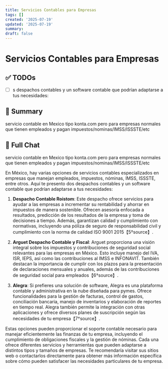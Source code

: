 ```yaml
---
title: Servicios Contables para Empresas
tags: []
created: '2025-07-19'
updated: '2025-07-19'
summary:
draft: false
---
```


# Servicios Contables para Empresas

## ✅ TODOs
- [ ] s despachos contables y un software contable que podrían adaptarse a tus necesidades:

## 📌 Summary
servicio contable en Mexico tipo konta.com pero para empresas normales que tienen empleados y pagan impuestos/nominas/IMSS/ISSSTE/etc

## 🧠 Full Chat


servicio contable en Mexico tipo konta.com pero para empresas normales que tienen empleados y pagan impuestos/nominas/IMSS/ISSSTE/etc

En México, hay varias opciones de servicios contables especializados en empresas que manejan empleados, impuestos, nóminas, IMSS, ISSSTE, entre otros. Aquí te presento dos despachos contables y un software contable que podrían adaptarse a tus necesidades:

1. **Despacho Contable Roistom**: Este despacho ofrece servicios para ayudar a las empresas a incrementar su rentabilidad y ahorrar en impuestos de manera sostenible. Ofrecen asesoría enfocada a resultados, predicción de los resultados de la empresa y toma de decisiones a tiempo. Además, garantizan calidad y cumplimiento con normativas, incluyendo una póliza de seguro de responsabilidad civil y cumplimiento con la norma de calidad ISO 9001 2015【5†source】.

2. **Arguet Despacho Contable y Fiscal**: Arguet proporciona una visión integral sobre los impuestos y contribuciones de seguridad social relevantes para las empresas en México. Esto incluye manejo del IVA, ISR, IEPS, así como las contribuciones al IMSS e INFONAVIT. También destacan la importancia de cumplir con los plazos para la presentación de declaraciones mensuales y anuales, además de las contribuciones de seguridad social para empleados【6†source】.

3. **Alegra**: Si prefieres una solución de software, Alegra es una plataforma contable y administrativa en la nube diseñada para pymes. Ofrece funcionalidades para la gestión de facturas, control de gastos, conciliación bancaria, manejo de inventarios y elaboración de reportes en tiempo real. Alegra también permite la integración con otras aplicaciones y ofrece diversos planes de suscripción según las necesidades de tu empresa【7†source】.

Estas opciones pueden proporcionar el soporte contable necesario para manejar eficientemente las finanzas de tu empresa, incluyendo el cumplimiento de obligaciones fiscales y la gestión de nóminas. Cada una ofrece diferentes servicios y herramientas que pueden adaptarse a distintos tipos y tamaños de empresas. Te recomendaría visitar sus sitios web o contactarlos directamente para obtener más información específica sobre cómo pueden satisfacer las necesidades particulares de tu empresa.